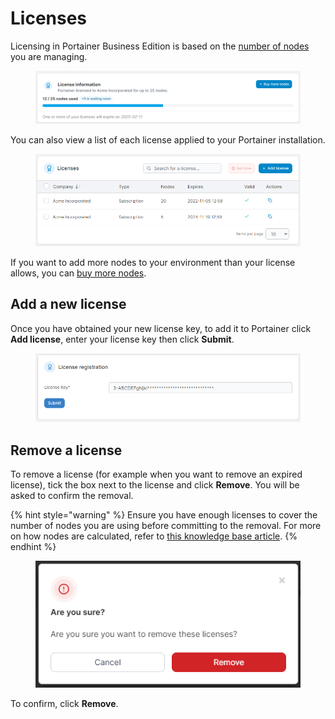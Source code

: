 # Licenses

Licensing in Portainer Business Edition is based on the [number of nodes](https://portal.portainer.io/knowledge/what-is-a-node-for-licensing-purposes) you are managing.

<figure><img src="../.gitbook/assets/2.20-licenses-info.png" alt=""><figcaption></figcaption></figure>

You can also view a list of each license applied to your Portainer installation.

<figure><img src="../.gitbook/assets/2.15-licenses-list.png" alt=""><figcaption></figcaption></figure>

If you want to add more nodes to your environment than your license allows, you can [buy more nodes](https://portal.portainer.io/knowledge/how-do-i-add-more-nodes-to-my-license).

## Add a new license

Once you have obtained your new license key, to add it to Portainer click **Add license**, enter your license key then click **Submit**.

<figure><img src="../.gitbook/assets/2.20-licenses-add.png" alt=""><figcaption></figcaption></figure>

## Remove a license

To remove a license (for example when you want to remove an expired license), tick the box next to the license and click **Remove**. You will be asked to confirm the removal.

{% hint style="warning" %}
Ensure you have enough licenses to cover the number of nodes you are using before committing to the removal. For more on how nodes are calculated, refer to [this knowledge base article](https://portal.portainer.io/knowledge/what-is-a-node-for-licensing-purposes).
{% endhint %}

<figure><img src="../.gitbook/assets/2.19-licenses-remove.png" alt=""><figcaption></figcaption></figure>

To confirm, click **Remove**.
